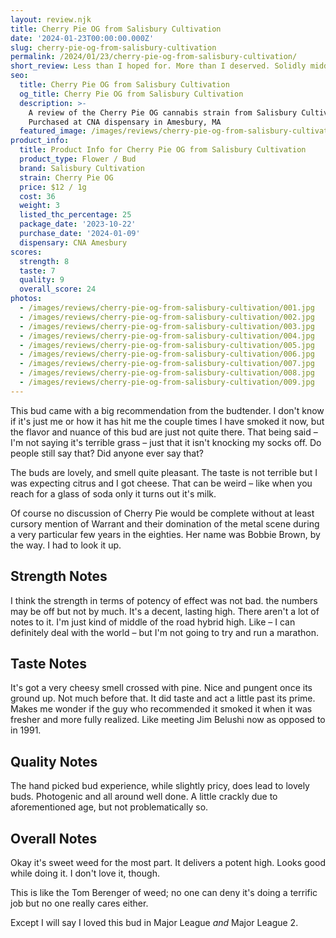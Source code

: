 ```yaml
---
layout: review.njk
title: Cherry Pie OG from Salisbury Cultivation
date: '2024-01-23T00:00:00.000Z'
slug: cherry-pie-og-from-salisbury-cultivation
permalink: /2024/01/23/cherry-pie-og-from-salisbury-cultivation/
short_review: Less than I hoped for. More than I deserved. Solidly middle of the top shelf.
seo:
  title: Cherry Pie OG from Salisbury Cultivation
  og_title: Cherry Pie OG from Salisbury Cultivation
  description: >-
    A review of the Cherry Pie OG cannabis strain from Salisbury Cultivation.
    Purchased at CNA dispensary in Amesbury, MA
  featured_image: /images/reviews/cherry-pie-og-from-salisbury-cultivation/005.jpg
product_info:
  title: Product Info for Cherry Pie OG from Salisbury Cultivation
  product_type: Flower / Bud
  brand: Salisbury Cultivation
  strain: Cherry Pie OG
  price: $12 / 1g
  cost: 36
  weight: 3
  listed_thc_percentage: 25
  package_date: '2023-10-22'
  purchase_date: '2024-01-09'
  dispensary: CNA Amesbury
scores:
  strength: 8
  taste: 7
  quality: 9
  overall_score: 24
photos:
  - /images/reviews/cherry-pie-og-from-salisbury-cultivation/001.jpg
  - /images/reviews/cherry-pie-og-from-salisbury-cultivation/002.jpg
  - /images/reviews/cherry-pie-og-from-salisbury-cultivation/003.jpg
  - /images/reviews/cherry-pie-og-from-salisbury-cultivation/004.jpg
  - /images/reviews/cherry-pie-og-from-salisbury-cultivation/005.jpg
  - /images/reviews/cherry-pie-og-from-salisbury-cultivation/006.jpg
  - /images/reviews/cherry-pie-og-from-salisbury-cultivation/007.jpg
  - /images/reviews/cherry-pie-og-from-salisbury-cultivation/008.jpg
  - /images/reviews/cherry-pie-og-from-salisbury-cultivation/009.jpg
---
```


This bud came with a big recommendation from the budtender. I don't know if it's just me or how it has hit me the couple times I have smoked it now, but the flavor and nuance of this bud are just not quite there. That being said – I'm not saying it's terrible grass – just that it isn't knocking my socks off. Do people still say that? Did anyone ever say that?

The buds are lovely, and smell quite pleasant. The taste is not terrible but I was expecting citrus and I got cheese. That can be weird – like when you reach for a glass of soda only it turns out it's milk.

Of course no discussion of Cherry Pie would be complete without at least  cursory mention of Warrant and their domination of the metal scene during a very particular few years in the eighties. Her name was Bobbie Brown, by the way. I had to look it up.

## Strength Notes

I think the strength in terms of potency of effect was not bad. the numbers may be off but not by much. It's a decent, lasting high. There aren't a lot of notes to it. I'm just kind of middle of the road hybrid high. Like – I can definitely deal with the world – but I'm not going to try and run a marathon.

## Taste Notes

It's got a very cheesy smell crossed with pine. Nice and pungent once its ground up. Not much before that. It did taste and act a little past its prime. Makes me wonder if the guy who recommended it smoked it when it was fresher and more fully realized. Like meeting Jim Belushi now as opposed to in 1991.

## Quality Notes

The hand picked bud experience, while slightly pricy, does lead to lovely buds. Photogenic and all around well done. A little crackly due to aforementioned age, but not problematically so.

## Overall Notes

Okay it's sweet weed for the most part. It delivers a potent high. Looks good while doing it. I don't love it, though.

This is like the Tom Berenger of weed; no one can deny it's doing a terrific job but no one really cares either.

Except I will say I loved this bud in Major League _and_ Major League 2.
